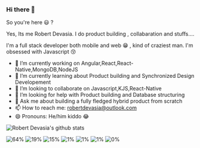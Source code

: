 ### Hi there 👋

So you're here 😃 ? 

Yes, Its me Robert Devasia. I do product building , collabaration and stuffs....

I'm a full stack developer both mobile and web 😁 , kind of craziest man.
I'm obsessed with Javascript 😚


- 🔭 I’m currently working on Angular,React,React-Native,MongoDB,NodeJS 
- 🌱 I’m currently learning about Product building and Synchronized Design Developement
- 👯 I’m looking to collaborate on Javascript,KJS,React-Native
- 🤔 I’m looking for help with Product building and Database structuring
- 💬 Ask me about building a fully fledged hybrid product from scratch
- 📫 How to reach me: robertdevasia@outlook.com
- 😄 Pronouns: He/him kiddo 😂

![Robert Devasia's github stats](https://github-readme-stats.vercel.app/api?username=docsploit&count_private=true&theme=gotham&showicons=true)


<!--Docsium::START-->
![64%](https://progress-bar.dev/64/?title=JavaScript&color=f1e05a)					![19%](https://progress-bar.dev/19/?title=TypeScript&color=2b7489)					![15%](https://progress-bar.dev/15/?title=C%2B%2B&color=f34b7d)					![1%](https://progress-bar.dev/1/?title=HTML&color=e34c26)					![1%](https://progress-bar.dev/1/?title=Other&color=null)					![1%](https://progress-bar.dev/1/?title=JSON&color=null)					![0%](https://progress-bar.dev/0/?title=Objective-C&color=438eff)					
<!--Docsium::END-->

